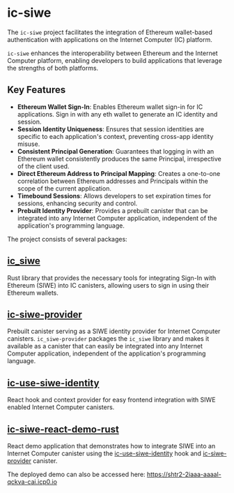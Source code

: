 # ic-siwe

The `ic-siwe` project facilitates the integration of Ethereum wallet-based authentication with applications on the Internet Computer (IC) platform.

`ic-siwe` enhances the interoperability between Ethereum and the Internet Computer platform, enabling developers
to build applications that leverage the strengths of both platforms.

## Key Features

- **Ethereum Wallet Sign-In**: Enables Ethereum wallet sign-in for IC applications. Sign in with any eth wallet to generate an IC identity and session.
- **Session Identity Uniqueness**: Ensures that session identities are specific to each application's context, preventing cross-app identity misuse.
- **Consistent Principal Generation**: Guarantees that logging in with an Ethereum wallet consistently produces the same Principal, irrespective of the client used.
- **Direct Ethereum Address to Principal Mapping**: Creates a one-to-one correlation between Ethereum addresses and Principals within the scope of the current application.
- **Timebound Sessions**: Allows developers to set expiration times for sessions, enhancing security and control.
- **Prebuilt Identity Provider**: Provides a prebuilt canister that can be integrated into any Internet Computer application, independent of the application's programming language.

The project consists of several packages:

## [ic_siwe](packages/ic_siwe/README.md)

Rust library that provides the necessary tools for integrating Sign-In with Ethereum (SIWE) into IC canisters, allowing users to sign in using their Ethereum wallets.

## [ic-siwe-provider](packages/ic_siwe_provider/README.md)

Prebuilt canister serving as a SIWE identity provider for Internet Computer canisters. `ic_siwe-provider` packages the `ic_siwe` library and makes it available as a canister that can easily be integrated into any Internet Computer application, independent of the application's programming language.

## [ic-use-siwe-identity](packages/ic-use-siwe-identity/README.md)

React hook and context provider for easy frontend integration with SIWE enabled Internet Computer canisters.

## [ic-siwe-react-demo-rust](https://github.com/kristoferlund/ic-siwe-react-demo-rust)

React demo application that demonstrates how to integrate SIWE into an Internet Computer canister using the [ic-use-siwe-identity](packages/ic-use-siwe-identity/README.md) hook and [ic-siwe-provider](packages/ic_siwe_provider/README.md) canister.

The deployed demo can also be accessed here: https://shtr2-2iaaa-aaaal-qckva-cai.icp0.io
